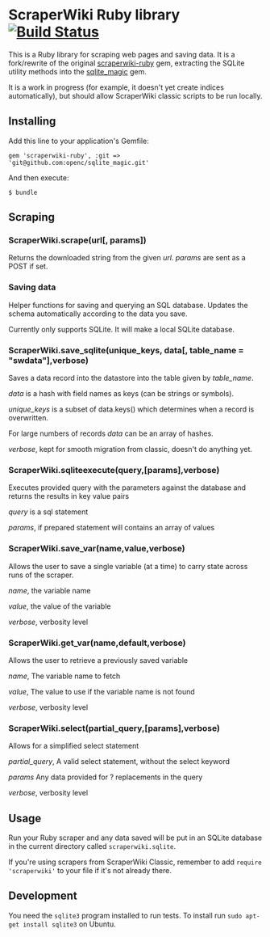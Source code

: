 # ScraperWiki Ruby library [![Build Status](https://travis-ci.org/openc/scraperwiki-ruby.png)](https://travis-ci.org/openc/scraperwiki-ruby)

This is a Ruby library for scraping web pages and saving data. It is a fork/rewrite of the original [scraperwiki-ruby](https://github.com/scraperwiki/scraperwiki-ruby) gem, extracting the SQLite utility methods into the [sqlite_magic](https://github.com/openc/sqlite_magic) gem.

It is a work in progress (for example, it doesn't yet create indices automatically), but should allow ScraperWiki classic scripts to be run locally. 

## Installing

Add this line to your application's Gemfile:

    gem 'scraperwiki-ruby', :git => 'git@github.com:openc/sqlite_magic.git'

And then execute:

    $ bundle

## Scraping

### ScraperWiki.scrape(url[, params])

Returns the downloaded string from the given *url*. *params* are sent as a POST if set.

### Saving data

Helper functions for saving and querying an SQL database. Updates the schema
automatically according to the data you save.

Currently only supports SQLite. It will make a local SQLite database.

### ScraperWiki.save\_sqlite(unique\_keys, data[, table\_name = "swdata"],verbose)

Saves a data record into the datastore into the table given
by *table_name*.

*data* is a hash with field names as keys (can be strings or symbols).

*unique_keys* is a subset of data.keys() which determines when a record is
overwritten.

For large numbers of records *data* can be an array of hashes.

*verbose*, kept for smooth migration from classic, doesn't do anything yet.

### ScraperWiki.sqliteexecute(query,[params],verbose)

Executes provided query with the parameters against the database and returns the results in key value pairs

*query* is a sql statement

*params*, if prepared statement will contains an array of values

### ScraperWiki.save\_var(name,value,verbose)

Allows the user to save a single variable (at a time) to carry state across runs of the scraper.

*name*, the variable name

*value*, the value of the variable

*verbose*, verbosity level

### ScraperWiki.get\_var(name,default,verbose)

Allows the user to retrieve a previously saved variable

*name*, The variable name to fetch

*value*, The value to use if the variable name is not found

*verbose*, verbosity level

### ScraperWiki.select(partial\_query,[params],verbose)

Allows for a simplified select statement

*partial_query*, A valid select statement, without the select keyword

*params* Any data provided for ? replacements in the query

*verbose*, verbosity level

## Usage

Run your Ruby scraper and any data saved will be put in an SQLite database in the current directory called `scraperwiki.sqlite`.

If you're using scrapers from ScraperWiki Classic, remember to add `require 'scraperwiki'` to your file if it's not already there.

## Development

You need the `sqlite3` program installed to run tests. To install run `sudo apt-get install sqlite3` on Ubuntu.
